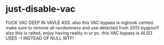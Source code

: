 # just-disable-vac

FUCK VAC DEEP IN VAVLE ASS.
also this VAC bypass is nighook certied.
make sure to remove all randomness and use detected from 2013 byapss!!!
also this is ratted, enjoy having reality in ur pc.
this VAC bypass is ALSO USES -1 INSTEAD OF NULL WTF!
